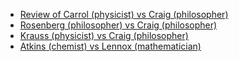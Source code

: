 * [Review of Carrol (physicist) vs Craig (philosopher)](http://www.wall.org/~aron/blog/thoughts-on-the-carroll-craig-debate/)
* [Rosenberg (philosopher) vs Craig (philosopher)](https://www.youtube.com/watch?v=bhfkhq-CM84&t=5667s)
* [Krauss (physicist) vs Craig (philosopher)](https://www.youtube.com/watch?v=V82uGzgoajI)
* [Atkins (chemist) vs Lennox (mathematician)](https://youtu.be/fSYwCaFkYno)
